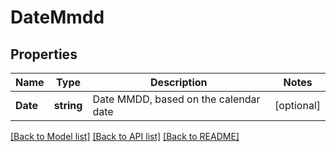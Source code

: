 # DateMmdd

## Properties
Name | Type | Description | Notes
------------ | ------------- | ------------- | -------------
**Date** | **string** | Date  MMDD, based on the calendar date  | [optional] 

[[Back to Model list]](../README.md#documentation-for-models) [[Back to API list]](../README.md#documentation-for-api-endpoints) [[Back to README]](../README.md)


